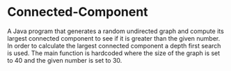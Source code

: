 # Connected-Component
A Java program that generates a random undirected graph and compute its largest connected component to see if it is greater than the given number. In order to calculate the largest connected component a depth first search is used. The main function is hardcoded where the size of the graph is set to 40 and the given number is set to 30.
